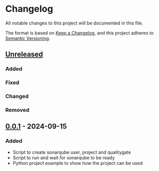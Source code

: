# Changelog

All notable changes to this project will be documented in this file.

The format is based on [Keep a Changelog](https://keepachangelog.com/en/1.1.0/),
and this project adheres to [Semantic Versioning](https://semver.org/spec/v2.0.0.html).

## [Unreleased]

### Added

### Fixed

### Changed

### Removed

## [0.0.1] - 2024-09-15

### Added

- Script to create sonarqube user, project and qualitygate
- Script to run and wait for sonarqube to be ready
- Python project example to show how the project can be used

[unreleased]: https://github.com/aleroxac/sonar/compare/v0.0.1...HEAD
[0.0.1]: https://github.com/aleroxac/sonar/releases/tag/v0.0.1